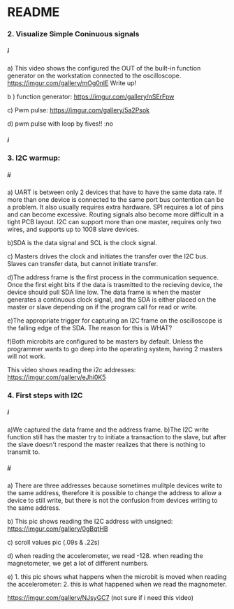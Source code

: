 # README
### 2. Visualize Simple Coninuous signals

##### i
a) This video shows the configured the OUT of the built-in function generator on the workstation connected to the oscilloscope.
https://imgur.com/gallery/mOg0nlE
Write up!

b ) function generator: 
https://imgur.com/gallery/nSErFpw

c) Pwm pulse: 
https://imgur.com/gallery/5a2Psok


d) pwm pulse with loop by fives!! :no

##### i

### 3. I2C warmup:
##### ii
a)  UART is between only 2 devices that have to have the same data rate. If more than one device is connected to the same port bus contention can be a problem. It also usually requires extra hardware. SPI requires a lot of pins and can become excessive. Routing signals also become more difficult in a tight PCB layout. I2C can support more than one master, requires only two wires, and supports up to 1008 slave devices. 

b)SDA is the data signal and SCL is the clock signal. 

c) Masters drives the clock and initiates the transfer over the I2C bus. Slaves can transfer data, but cannot initiate transfer.

d)The address frame is the first process in the communication sequence. Once the first eight bits if the data is trasmitted to the recieving device, the device should pull SDA line low. The data frame is when the master generates a continuous clock signal, and the SDA is either placed on the master or slave depending on if the program call for read or write.

e)The appropriate trigger for capturing an I2C frame on the oscilloscope is the falling edge of the SDA. The reason for this is WHAT?

f)Both microbits are configured to be masters by default. Unless the programmer wants to go deep into the operating system, having 2 masters will not work.


This video shows reading the  i2c addresses: 
https://imgur.com/gallery/eJhi0K5

### 4. First steps with I2C
##### i
a)We captured the data frame and the address frame.
b)The I2C write function still has the master try to initiate a transaction to the slave, but after the slave doesn't respond the master realizes that there is nothing to transmit to.

##### ii
a) There are three addresses because sometimes mulitple devices write to the same address, therefore it is possible to change the address to allow a device to still write, but there is not the confusion from devices writing to the same address.

b) This pic shows reading the I2C address with unsigned: 
https://imgur.com/gallery/0gBqtHB  

c) scroll values pic (.09s & .22s)

d) when reading the accelerometer, we read -128. when reading the magnetometer, we get a lot of different numbers. 

e) 1. this pic shows what happens when the microbit is moved when reading the accelerometer: 
   2. this is what happened when we read the magnometer. 
   
https://imgur.com/gallery/NJsyGC7   (not sure if i need this video)

